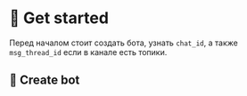 # 🚀 Get started

Перед началом стоит создать бота, узнать `chat_id`, а также `msg_thread_id` если в канале есть топики.

## 🤖 Create bot

